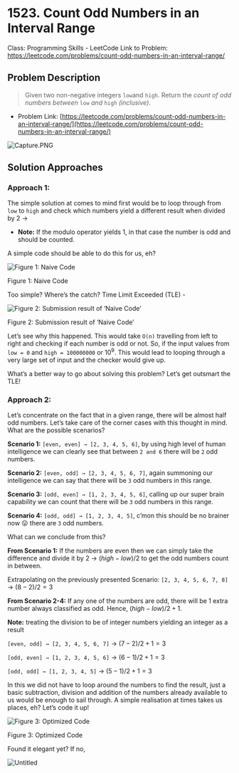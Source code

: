 # 1523. Count Odd Numbers in an Interval Range

Class: Programming Skills - LeetCode
Link to Problem: https://leetcode.com/problems/count-odd-numbers-in-an-interval-range/


## Problem Description

> Given two non-negative integers `low`and `high`. Return the *count of odd numbers between* `low` *and* `high` *(inclusive)*.
> 
- Problem Link: [https://leetcode.com/problems/count-odd-numbers-in-an-interval-range/](https://leetcode.com/problems/count-odd-numbers-in-an-interval-range/)

![Capture.PNG](1523%20Count%20Odd%20Numbers%20in%20an%20Interval%20Range%20776a4a3c706448aaacefa4462ebb3e3b/Capture.png)

## Solution Approaches

### Approach 1:

The simple solution at comes to mind first would be to loop through from `low` to `high` and check which numbers yield a different result when divided by 2 → 

- **Note:** If the modulo operator yields 1, in that case the number is odd and should be counted.

A simple code should be able to do this for us, eh?

![Figure 1: Naive Code](1523%20Count%20Odd%20Numbers%20in%20an%20Interval%20Range%20776a4a3c706448aaacefa4462ebb3e3b/Untitled.png)

Figure 1: Naive Code

Too simple? Where’s the catch? Time Limit Exceeded (TLE) -

![Figure 2: Submission result of ‘Naive Code’](1523%20Count%20Odd%20Numbers%20in%20an%20Interval%20Range%20776a4a3c706448aaacefa4462ebb3e3b/Untitled%201.png)

Figure 2: Submission result of ‘Naive Code’

Let’s see why this happened. This would take `O(n)` travelling from left to right and checking if each number is odd or not. So, if the input values from `low = 0` and `high = 100000000` or $10^9$. This would lead to looping through a very large set of input and the checker would give up.

What’s a better way to go about solving this problem? Let’s get outsmart the TLE!

### Approach 2:

Let’s concentrate on the fact that in a given range, there will be almost half odd numbers. Let’s take care of the corner cases with this thought in mind. What are the possible scenarios?

**Scenario 1:** `[even, even] → [2, 3, 4, 5, 6]`, by using high level of human intelligence we can clearly see that between `2 and 6` there will be `2` odd numbers. 

**Scenario 2:** `[even, odd] → [2, 3, 4, 5, 6, 7]`, again summoning our intelligence we can say that there will be `3` odd numbers in this range.

**Scenario 3:** `[odd, even] → [1, 2, 3, 4, 5, 6]`, calling up our super brain capability we can count that there will be `3` odd numbers in this range.

**Scenario 4:** `[odd, odd] → [1, 2, 3, 4, 5]`, c’mon this should be no brainer now 😛 there are `3` odd numbers.

What can we conclude from this?

**From Scenario 1:** If the numbers are even then we can simply take the difference and divide it by 2 → $(high - low)/2$  to get the odd numbers count in between.

Extrapolating on the previously presented Scenario: `[2, 3, 4, 5, 6, 7, 8]` → $(8-2)/2 = 3$

**From Scenario 2-4:** If any one of the numbers are odd, there will be 1 extra number always classified as odd. Hence, $(high-low)/2 + 1$. 

**Note:** treating the division to be of integer numbers yielding an integer as a result

`[even, odd] → [2, 3, 4, 5, 6, 7]` → $(7-2)/2 + 1 = 3$

`[odd, even] → [1, 2, 3, 4, 5, 6]` → $(6-1)/2 + 1 = 3$

`[odd, odd] → [1, 2, 3, 4, 5]` → $(5-1)/2 + 1 = 3$

In this we did not have to loop around the numbers to find the result, just a basic subtraction, division and addition of the numbers already available to us would be enough to sail through. A simple realisation at times takes us places, eh? Let’s code it up!

![Figure 3: Optimized Code](1523%20Count%20Odd%20Numbers%20in%20an%20Interval%20Range%20776a4a3c706448aaacefa4462ebb3e3b/Untitled%202.png)

Figure 3: Optimized Code

Found it elegant yet? If no, 

![Untitled](1523%20Count%20Odd%20Numbers%20in%20an%20Interval%20Range%20776a4a3c706448aaacefa4462ebb3e3b/Untitled%203.png)
